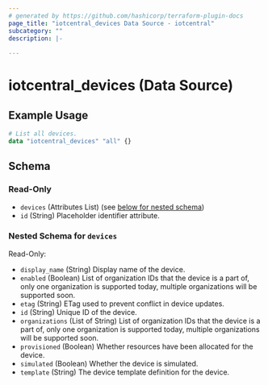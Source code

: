 ```yaml
---
# generated by https://github.com/hashicorp/terraform-plugin-docs
page_title: "iotcentral_devices Data Source - iotcentral"
subcategory: ""
description: |-
  
---
```


# iotcentral_devices (Data Source)



## Example Usage

```terraform
# List all devices.
data "iotcentral_devices" "all" {}
```

<!-- schema generated by tfplugindocs -->
## Schema

### Read-Only

- `devices` (Attributes List) (see [below for nested schema](#nestedatt--devices))
- `id` (String) Placeholder identifier attribute.

<a id="nestedatt--devices"></a>
### Nested Schema for `devices`

Read-Only:

- `display_name` (String) Display name of the device.
- `enabled` (Boolean) List of organization IDs that the device is a part of, only one organization is supported today, multiple organizations will be supported soon.
- `etag` (String) ETag used to prevent conflict in device updates.
- `id` (String) Unique ID of the device.
- `organizations` (List of String) List of organization IDs that the device is a part of, only one organization is supported today, multiple organizations will be supported soon.
- `provisioned` (Boolean) Whether resources have been allocated for the device.
- `simulated` (Boolean) Whether the device is simulated.
- `template` (String) The device template definition for the device.


